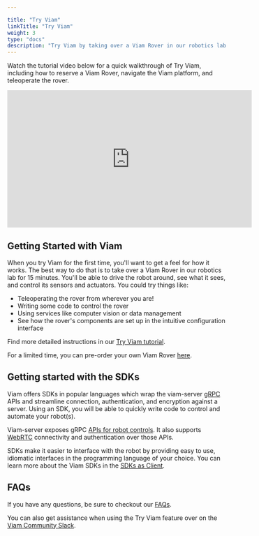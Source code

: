 ```yaml
---

title: "Try Viam"
linkTitle: "Try Viam"
weight: 3
type: "docs"
description: "Try Viam by taking over a Viam Rover in our robotics lab for 15 minutes."
---
```


Watch the tutorial video below for a quick walkthrough of Try Viam, including how to reserve a Viam Rover, navigate the Viam platform, and teleoperate the rover.

<iframe width="560" height="315" src="https://www.youtube.com/embed/YYpZ9CVDwMU" title="YouTube video player" frameborder="0" allow="accelerometer; autoplay; clipboard-write; encrypted-media; gyroscope; picture-in-picture" allowfullscreen></iframe>

## Getting Started with Viam

When you try Viam for the first time, you'll want to get a feel for how it works. The best way to do that is to take over a Viam Rover in our robotics lab for 15 minutes. You'll be able to drive the robot around, see what it sees, and control its sensors and actuators. You could try things like:

- Teleoperating the rover from wherever you are!
- Writing some code to control the rover
- Using services like computer vision or data management
- See how the rover's components are set up in the intuitive configuration interface

Find more detailed instructions in our [Try Viam tutorial](/tutorials/try-viam/).

For a limited time, you can pre-order your own Viam Rover [here](http://viam.com/resources/rover?utm_source=slack&utm_medium=social&utm_campaign=try-viam).

## Getting started with the SDKs

Viam offers SDKs in popular languages which wrap the viam-server [gRPC](https://grpc.io/) APIs and streamline connection, authentication, and encryption against a server.
Using an SDK, you will be able to quickly write code to control and automate your robot(s).

Viam-server exposes gRPC [APIs for robot controls](https://github.com/viamrobotics/api).
It also supports [WebRTC](https://webrtcforthecurious.com/) connectivity and authentication over those APIs.

SDKs make it easier to interface with the robot by providing easy to use, idiomatic interfaces in the programming language of your choice.
You can learn more about the Viam SDKs in the [SDKs as Client](/product-overviews/SDK-as-client).

## FAQs

If you have any questions, be sure to checkout our [FAQs](/appendix/try-viam-faq).

You can also get assistance when using the Try Viam feature over on the [Viam Community Slack](http://viamrobotics.slack.com).
